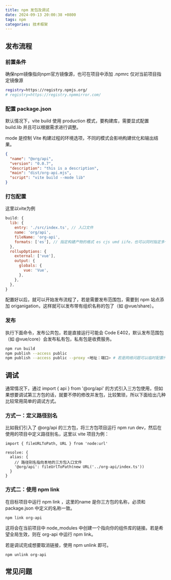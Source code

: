 ```yaml
---
title: npm 发包及调试
date: 2024-09-13 20:00:38 +0800
tags: npm
categories: 技术框架
---
```


## 发布流程
### 前置条件
确保npm镜像指向npm官方镜像源，也可在项目中添加 .npmrc 仅对当前项目指定镜像源
```bash
registry=https://registry.npmjs.org/
# registry=https://registry.npmmirror.com/
```

### 配置 package.json
默认情况下，vite build 使用 production 模式，要构建库，需要显式配置 build.lib 并且可以根据需求进行调整。

mode 是控制 Vite 构建过程的环境选项，不同的模式会影响构建优化和输出结果。
```json
{
  "name": "@org/api",
  "version": "0.0.7",
  "description": "this is a description",
  "main": "dist/org-api.mjs",
  "script": "vite build --mode lib"
}
```

### 打包配置
这里以vite为例
```javascript
build: {
  lib: {
    entry: './src/index.ts', // 入口文件
    name: 'org/api',
    fileName: 'org-api',
    formats: ['es'], // 指定构建产物的格式 es cjs umd iife，也可以同时指定多个
  },
  rollupOptions: {
    external: ['vue'],
    output: {
      globals: {
        vue: 'Vue',
      },
    },
  },
}
```
配置好以后，就可以开始发布流程了，若是需要发布范围包，需要到 npm 站点添加 origanigation，这样就可以发布带有组织名称的包了（如 @vue/share）。

### 发布
执行下面命令，发布公共包，若是直接运行可能会 Code E402，默认发布范围包（如 @vue/core）会发布私有包，私有包是收费服务。
```bash
npm run build
npm publish --access public
npm publish --access public --proxy <地址：端口> # 若是网络问题可以临时配置代理
```

## 调试
通常情况下，通过 import { api } from '@org/api' 的方式引入三方包使用，但如果想要调试第三方包的话，就要不停的修改并发包，比较繁琐，所以下面给出几种比较常用简单的调试方式。

### 方式一：定义路径别名
比如我们引入了 @org/api 的三方包，将三方包项目运行 npm run dev，然后在使用的项目中定义路径别名，这里以 vite 项目为例：
```vue
import { fileURLToPath, URL } from 'node:url'

resolve: {
  alias: {
    // 路径别名指向本地的三方包入口文件
    '@org/api': fileUrlToPath(new URL('../org-api/index.ts'))
  }
}
```

### 方式二：使用 npm link
在目标项目中运行 npm link <name>，这里的name 是你三方包的名称，必须和 package.json 中定义的名称一致。

```node
npm link org-api
```

这将会在当前项目中 node_modules 中创建一个指向你的组件库的链接。若是希望全局生效，则在 org-api 中运行 npm link。

若是调试完成想要取消链接，使用 npm unlink 即可。

```node
npm unlink org-api
```

## 常见问题
